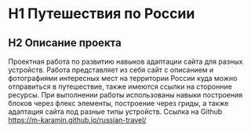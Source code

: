 # H1 Путешествия по России
## H2 Описание проекта
Проектная работа по развитию навыков адаптации сайта для разных устройств. Работа представляет из себя сайт с описанием и фотографиями интересных мест на территории России куда можно отправиться в путешествие, также имеются ссылки на сторонние ресурсы. При выполнении работы использованы навыки построения блоков через флекс элементы, построение через гриды, а также адаптация сайта под разные типы устройств. 
Ссылка на Github https://m-karamin.github.io/russian-travel/

